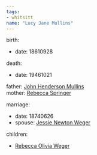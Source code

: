 ```yaml
---
tags:
- whitsitt
name: "Lucy Jane Mullins"
---
```


birth:
  - date: 18610928

death:
  - date: 19461021

father: [John Henderson Mullins](John%20Henderson%20Mullins.md)  
mother: [Rebecca Springer](Rebecca%20Springer.md)

marriage:
  - date: 18740626
  - spouse: [Jessie Newton Weger](Jessie%20Newton%20Weger.md)  

children:
  - [Rebecca Olivia Weger](Rebecca%20Olivia%20Weger.md)